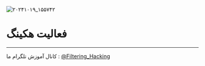 ![۲۰۲۴۱۰۱۹_۱۵۵۷۴۲](https://github.com/user-attachments/assets/760ccd06-0b24-4f6e-b225-18e85815f347)
# فعالیت هکینگ
------
کانال آموزش تلگرام ما :
[@Filtering_Hacking](https://t.me/Filtering_Hacking)
